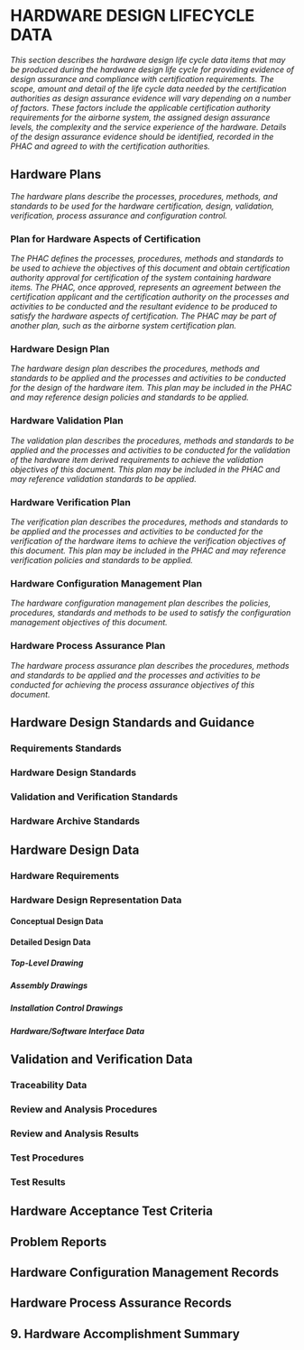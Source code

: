 # HARDWARE DESIGN LIFECYCLE DATA

*This section describes the hardware design life cycle data items that may be produced during the hardware design life cycle for providing evidence of design assurance and compliance with certification requirements. The scope, amount and detail of the life cycle data needed by the certification authorities as design assurance evidence will vary depending on a number of factors. These factors include the applicable certification authority requirements for the airborne system, the assigned design assurance levels, the complexity and the service experience of the hardware. Details of the design assurance evidence should be identified, recorded in the PHAC and agreed to with the certification authorities.*

## Hardware Plans

*The hardware plans describe the processes, procedures, methods, and standards to be used for the hardware certification, design, validation, verification, process assurance and configuration control.*

### Plan for Hardware Aspects of Certification

*The PHAC defines the processes, procedures, methods and standards to be used to achieve the objectives of this document and obtain certification authority approval for certification of the system containing hardware items. The PHAC, once approved, represents an agreement between the certification applicant and the certification authority on the processes and activities to be conducted and the resultant evidence to be produced to satisfy the hardware aspects of certification. The PHAC may be part of another plan, such as the airborne system certification plan.*

### Hardware Design Plan

*The hardware design plan describes the procedures, methods and standards to be applied and the processes and activities to be conducted for the design of the hardware item. This plan may be included in the PHAC and may reference design policies and standards to be applied.*

### Hardware Validation Plan

*The validation plan describes the procedures, methods and standards to be applied and the processes and activities to be conducted for the validation of the hardware item derived requirements to achieve the validation objectives of this document. This plan may be included in the PHAC and may reference validation standards to be applied.*

### Hardware Verification Plan

*The verification plan describes the procedures, methods and standards to be applied and the processes and activities to be conducted for the verification of the hardware items to achieve the verification objectives of this document. This plan may be included in the PHAC and may reference verification policies and standards to be applied.*

### Hardware Configuration Management Plan

*The hardware configuration management plan describes the policies, procedures, standards and methods to be used to satisfy the configuration management objectives of this document.*

### Hardware Process Assurance Plan

*The hardware process assurance plan describes the procedures, methods and standards to be applied and the processes and activities to be conducted for achieving the process assurance objectives of this document.*

## Hardware Design Standards and Guidance
### Requirements Standards
### Hardware Design Standards
### Validation and Verification Standards
### Hardware Archive Standards
## Hardware Design Data 
### Hardware Requirements 
### Hardware Design Representation Data
#### Conceptual Design Data 
#### Detailed Design Data 
##### Top-Level Drawing 
##### Assembly Drawings
##### Installation Control Drawings 
##### Hardware/Software Interface Data
## Validation and Verification Data
### Traceability Data
### Review and Analysis Procedures
### Review and Analysis Results
### Test Procedures 
### Test Results 
## Hardware Acceptance Test Criteria
## Problem Reports
## Hardware Configuration Management Records
## Hardware Process Assurance Records
## 9. Hardware Accomplishment Summary
